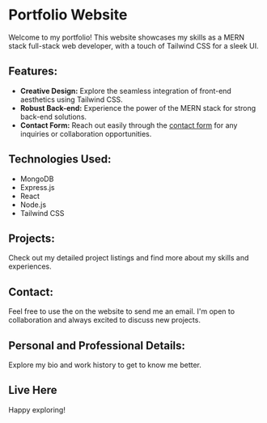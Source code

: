 # Portfolio Website

Welcome to my portfolio! This website showcases my skills as a MERN stack full-stack web developer, with a touch of Tailwind CSS for a sleek UI.

## Features:
- **Creative Design:** Explore the seamless integration of front-end aesthetics using Tailwind CSS.
- **Robust Back-end:** Experience the power of the MERN stack for strong back-end solutions.
- **Contact Form:** Reach out easily through the [contact form](#contact) for any inquiries or collaboration opportunities.

## Technologies Used:
- MongoDB
- Express.js
- React
- Node.js
- Tailwind CSS

## Projects:
Check out my detailed project listings and find more about my skills and experiences.

## Contact:
Feel free to use the  on the website to send me an email. I'm open to collaboration and always excited to discuss new projects.

## Personal and Professional Details:
Explore my bio and work history to get to know me better.


## Live Here [](#contact)

Happy exploring!

